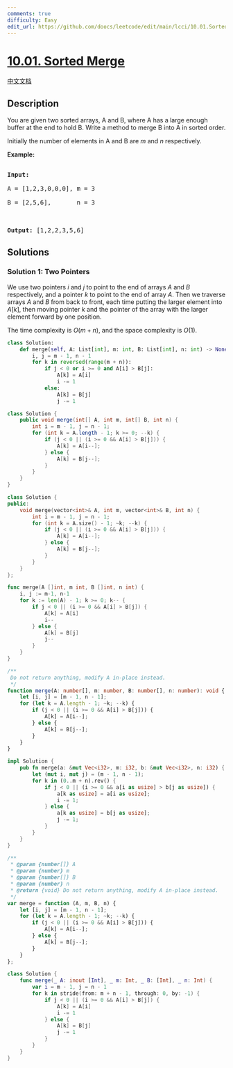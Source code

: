 ```yaml
---
comments: true
difficulty: Easy
edit_url: https://github.com/doocs/leetcode/edit/main/lcci/10.01.Sorted%20Merge/README_EN.md
---
```


<!-- problem:start -->

# [10.01. Sorted Merge](https://leetcode.cn/problems/sorted-merge-lcci)

[中文文档](/lcci/10.01.Sorted%20Merge/README.md)

## Description

<!-- description:start -->

<p>You are given two sorted arrays, A and B, where A has a large enough buffer at the end to hold B. Write a method to merge B into A in sorted order.</p>

<p>Initially the number of elements in A and B are&nbsp;<em>m</em>&nbsp;and&nbsp;<em>n</em> respectively.</p>

<p><strong>Example:</strong></p>

<pre>

<strong>Input:</strong>

A = [1,2,3,0,0,0], m = 3

B = [2,5,6],       n = 3



<strong>Output:</strong>&nbsp;[1,2,2,3,5,6]</pre>

<!-- description:end -->

## Solutions

<!-- solution:start -->

### Solution 1: Two Pointers

We use two pointers $i$ and $j$ to point to the end of arrays $A$ and $B$ respectively, and a pointer $k$ to point to the end of array $A$. Then we traverse arrays $A$ and $B$ from back to front, each time putting the larger element into $A[k]$, then moving pointer $k$ and the pointer of the array with the larger element forward by one position.

The time complexity is $O(m + n)$, and the space complexity is $O(1)$.

<!-- tabs:start -->

```python
class Solution:
    def merge(self, A: List[int], m: int, B: List[int], n: int) -> None:
        i, j = m - 1, n - 1
        for k in reversed(range(m + n)):
            if j < 0 or i >= 0 and A[i] > B[j]:
                A[k] = A[i]
                i -= 1
            else:
                A[k] = B[j]
                j -= 1
```

```java
class Solution {
    public void merge(int[] A, int m, int[] B, int n) {
        int i = m - 1, j = n - 1;
        for (int k = A.length - 1; k >= 0; --k) {
            if (j < 0 || (i >= 0 && A[i] > B[j])) {
                A[k] = A[i--];
            } else {
                A[k] = B[j--];
            }
        }
    }
}
```

```cpp
class Solution {
public:
    void merge(vector<int>& A, int m, vector<int>& B, int n) {
        int i = m - 1, j = n - 1;
        for (int k = A.size() - 1; ~k; --k) {
            if (j < 0 || (i >= 0 && A[i] > B[j])) {
                A[k] = A[i--];
            } else {
                A[k] = B[j--];
            }
        }
    }
};
```

```go
func merge(A []int, m int, B []int, n int) {
	i, j := m-1, n-1
	for k := len(A) - 1; k >= 0; k-- {
		if j < 0 || (i >= 0 && A[i] > B[j]) {
			A[k] = A[i]
			i--
		} else {
			A[k] = B[j]
			j--
		}
	}
}
```

```ts
/**
 Do not return anything, modify A in-place instead.
 */
function merge(A: number[], m: number, B: number[], n: number): void {
    let [i, j] = [m - 1, n - 1];
    for (let k = A.length - 1; ~k; --k) {
        if (j < 0 || (i >= 0 && A[i] > B[j])) {
            A[k] = A[i--];
        } else {
            A[k] = B[j--];
        }
    }
}
```

```rust
impl Solution {
    pub fn merge(a: &mut Vec<i32>, m: i32, b: &mut Vec<i32>, n: i32) {
        let (mut i, mut j) = (m - 1, n - 1);
        for k in (0..m + n).rev() {
            if j < 0 || (i >= 0 && a[i as usize] > b[j as usize]) {
                a[k as usize] = a[i as usize];
                i -= 1;
            } else {
                a[k as usize] = b[j as usize];
                j -= 1;
            }
        }
    }
}
```

```js
/**
 * @param {number[]} A
 * @param {number} m
 * @param {number[]} B
 * @param {number} n
 * @return {void} Do not return anything, modify A in-place instead.
 */
var merge = function (A, m, B, n) {
    let [i, j] = [m - 1, n - 1];
    for (let k = A.length - 1; ~k; --k) {
        if (j < 0 || (i >= 0 && A[i] > B[j])) {
            A[k] = A[i--];
        } else {
            A[k] = B[j--];
        }
    }
};
```

```swift
class Solution {
    func merge(_ A: inout [Int], _ m: Int, _ B: [Int], _ n: Int) {
        var i = m - 1, j = n - 1
        for k in stride(from: m + n - 1, through: 0, by: -1) {
            if j < 0 || (i >= 0 && A[i] > B[j]) {
                A[k] = A[i]
                i -= 1
            } else {
                A[k] = B[j]
                j -= 1
            }
        }
    }
}
```

<!-- tabs:end -->

<!-- solution:end -->

<!-- problem:end -->
